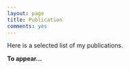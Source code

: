 ```yaml
---
layout: page
title: Publication
comments: yes
---
```


Here is a selected list of my publications.

**To appear...**

